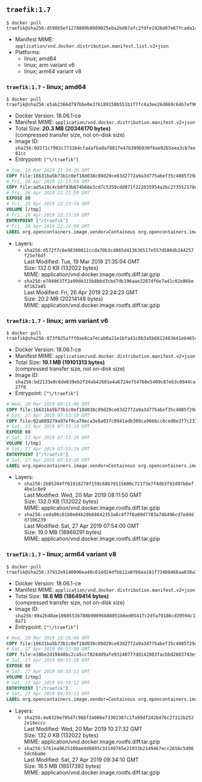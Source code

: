 ## `traefik:1.7`

```console
$ docker pull traefik@sha256:d590b5ef1278809b8809025eba2bd67afc2fdfe1926d87e67fcada14deb38652
```

-	Manifest MIME: `application/vnd.docker.distribution.manifest.list.v2+json`
-	Platforms:
	-	linux; amd64
	-	linux; arm variant v6
	-	linux; arm64 variant v8

### `traefik:1.7` - linux; amd64

```console
$ docker pull traefik@sha256:e5ab2366d797bbe0e376189150b551b1f7fc4a3ee26d069c64b7ef9669e0028c
```

-	Docker Version: 18.06.1-ce
-	Manifest MIME: `application/vnd.docker.distribution.manifest.v2+json`
-	Total Size: **20.3 MB (20346170 bytes)**  
	(compressed transfer size, not on-disk size)
-	Image ID: `sha256:0d2f1c7902c773164cfa4afba0af881fe47b399b930f6ae92b5eea3cb7ee81cc`
-	Entrypoint: `["\/traefik"]`

```dockerfile
# Tue, 19 Mar 2019 21:34:26 GMT
COPY file:16631ba5b73b1c0ef18d038c89d29ce03d2772a9a3d775abef35c4085f29a3bf in /etc/ssl/certs/ 
# Fri, 26 Apr 2019 22:23:59 GMT
COPY file:ad5a10c4cb0f93b074b68e3cd7c5359cdd071f222035954a2bc273552178e519 in / 
# Fri, 26 Apr 2019 22:23:59 GMT
EXPOSE 80
# Fri, 26 Apr 2019 22:23:59 GMT
VOLUME [/tmp]
# Fri, 26 Apr 2019 22:23:59 GMT
ENTRYPOINT ["/traefik"]
# Fri, 26 Apr 2019 22:24:00 GMT
LABEL org.opencontainers.image.vendor=Containous org.opencontainers.image.url=https://traefik.io org.opencontainers.image.title=Traefik org.opencontainers.image.description=A modern reverse-proxy org.opencontainers.image.version=v1.7.11 org.opencontainers.image.documentation=https://docs.traefik.io
```

-	Layers:
	-	`sha256:d572f7c8e98390811ccda70b3cd865d413636517e557d586db244257f25ef6df`  
		Last Modified: Tue, 19 Mar 2019 21:35:04 GMT  
		Size: 132.0 KB (132022 bytes)  
		MIME: application/vnd.docker.image.rootfs.diff.tar.gzip
	-	`sha256:e7049637f2a99de315b8bbd3cbd7db196aae2287df6e7a41c02e86be4f162a45`  
		Last Modified: Fri, 26 Apr 2019 22:24:23 GMT  
		Size: 20.2 MB (20214148 bytes)  
		MIME: application/vnd.docker.image.rootfs.diff.tar.gzip

### `traefik:1.7` - linux; arm variant v6

```console
$ docker pull traefik@sha256:873f025afff0ae8ca7ecab0a21e1bfa41c8b3a5b6612483641e646547b6da0a3
```

-	Docker Version: 18.06.1-ce
-	Manifest MIME: `application/vnd.docker.distribution.manifest.v2+json`
-	Total Size: **19.1 MB (19101313 bytes)**  
	(compressed transfer size, not on-disk size)
-	Image ID: `sha256:bd2133e0c6de639eb2f24ab42601e4a6724e754768e5409c87eb3c0844ca27f0`
-	Entrypoint: `["\/traefik"]`

```dockerfile
# Wed, 20 Mar 2019 08:11:08 GMT
COPY file:16631ba5b73b1c0ef18d038c89d29ce03d2772a9a3d775abef35c4085f29a3bf in /etc/ssl/certs/ 
# Sat, 27 Apr 2019 07:53:18 GMT
COPY file:02a889279a97ef9ca78eca3e8a037c8941adb309ca9666cc8ced8e3f7c237384 in / 
# Sat, 27 Apr 2019 07:53:19 GMT
EXPOSE 80
# Sat, 27 Apr 2019 07:53:19 GMT
VOLUME [/tmp]
# Sat, 27 Apr 2019 07:53:19 GMT
ENTRYPOINT ["/traefik"]
# Sat, 27 Apr 2019 07:53:20 GMT
LABEL org.opencontainers.image.vendor=Containous org.opencontainers.image.url=https://traefik.io org.opencontainers.image.title=Traefik org.opencontainers.image.description=A modern reverse-proxy org.opencontainers.image.version=v1.7.11 org.opencontainers.image.documentation=https://docs.traefik.io
```

-	Layers:
	-	`sha256:2b85204ff61918278f159c68b7d115600c72173e7f4db3f92d97b8ef4be1c8e9`  
		Last Modified: Wed, 20 Mar 2019 08:11:50 GMT  
		Size: 132.0 KB (132022 bytes)  
		MIME: application/vnd.docker.image.rootfs.diff.tar.gzip
	-	`sha256:ceda96c01b0e04b20b68642353a6c4f7f6a09d7783a74b496cd7edddd7106239`  
		Last Modified: Sat, 27 Apr 2019 07:54:00 GMT  
		Size: 19.0 MB (18969291 bytes)  
		MIME: application/vnd.docker.image.rootfs.diff.tar.gzip

### `traefik:1.7` - linux; arm64 variant v8

```console
$ docker pull traefik@sha256:37912e9140096ea40c61dd24dfbb12a8fb6ea181f73408466aa038a318ea73e7
```

-	Docker Version: 18.06.1-ce
-	Manifest MIME: `application/vnd.docker.distribution.manifest.v2+json`
-	Total Size: **18.6 MB (18649414 bytes)**  
	(compressed transfer size, not on-disk size)
-	Image ID: `sha256:89a2b40ae1060553b788b90096b08051b6ed05417c2dfa79186cd39594c18a71`
-	Entrypoint: `["\/traefik"]`

```dockerfile
# Wed, 20 Mar 2019 10:26:00 GMT
COPY file:16631ba5b73b1c0ef18d038c89d29ce03d2772a9a3d775abef35c4085f29a3bf in /etc/ssl/certs/ 
# Sat, 27 Apr 2019 09:33:09 GMT
COPY file:e38be2d19848bc2ca5ccf824dd9afe93240777dd142803facbbd2603743ef037 in / 
# Sat, 27 Apr 2019 09:33:10 GMT
EXPOSE 80
# Sat, 27 Apr 2019 09:33:11 GMT
VOLUME [/tmp]
# Sat, 27 Apr 2019 09:33:12 GMT
ENTRYPOINT ["/traefik"]
# Sat, 27 Apr 2019 09:33:13 GMT
LABEL org.opencontainers.image.vendor=Containous org.opencontainers.image.url=https://traefik.io org.opencontainers.image.title=Traefik org.opencontainers.image.description=A modern reverse-proxy org.opencontainers.image.version=v1.7.11 org.opencontainers.image.documentation=https://docs.traefik.io
```

-	Layers:
	-	`sha256:4e8329e705d7c968f3a066e73302387c1fa99df2d2bd76c27312b2522e19eccc`  
		Last Modified: Wed, 20 Mar 2019 10:27:32 GMT  
		Size: 132.0 KB (132022 bytes)  
		MIME: application/vnd.docker.image.rootfs.diff.tar.gzip
	-	`sha256:5761ea9625109aedd8895c33149765e21933b2149467ecc2656c5d065dc6ba0e`  
		Last Modified: Sat, 27 Apr 2019 09:34:10 GMT  
		Size: 18.5 MB (18517392 bytes)  
		MIME: application/vnd.docker.image.rootfs.diff.tar.gzip
